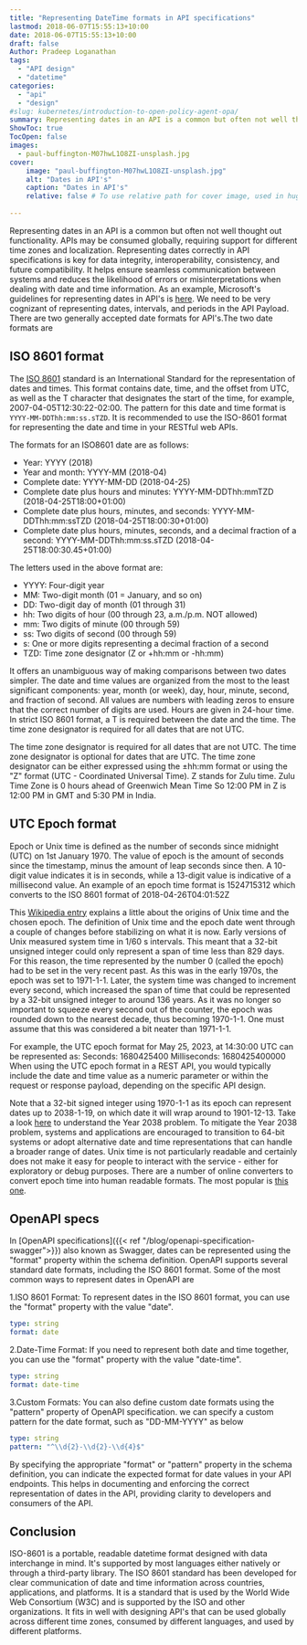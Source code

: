 ```yaml
---
title: "Representing DateTime formats in API specifications"
lastmod: 2018-06-07T15:55:13+10:00
date: 2018-06-07T15:55:13+10:00
draft: false
Author: Pradeep Loganathan
tags: 
  - "API design"
  - "datetime"
categories:
  - "api"
  - "design"
#slug: kubernetes/introduction-to-open-policy-agent-opa/
summary: Representing dates in an API is a common but often not well thought out functionality.We need to be very cognizant of representing dates, intervals, and periods in the API Payload. There are two generally accepted date formats for API's.
ShowToc: true
TocOpen: false
images:
  - paul-buffington-M07hwL1O8ZI-unsplash.jpg
cover:
    image: "paul-buffington-M07hwL1O8ZI-unsplash.jpg"
    alt: "Dates in API's"
    caption: "Dates in API's"
    relative: false # To use relative path for cover image, used in hugo Page-bundles
 
---
```



Representing dates in an API is a common but often not well thought out functionality. APIs may be consumed globally, requiring support for different time zones and localization. Representing dates correctly in API specifications is key for data integrity, interoperability, consistency, and future compatibility. It helps ensure seamless communication between systems and reduces the likelihood of errors or misinterpretations when dealing with date and time information. As an example, Microsoft's guidelines for representing dates in API's is [here](https://github.com/Microsoft/api-guidelines/blob/master/Guidelines.md#113-json-serialization-of-dates-and-times). We need to be very cognizant of representing dates, intervals, and periods in the API Payload. There are two generally accepted date formats for API's.The two date formats are

## ISO 8601 format

The [ISO 8601](https://www.iso.org/iso-8601-date-and-time-format.html) standard is an International Standard for the representation of dates and times. This format contains date, time, and the offset from UTC, as well as the T character that designates the start of the time, for example, 2007-04-05T12:30:22-02:00. The pattern for this date and time format is ```YYYY-MM-DDThh:mm:ss.sTZD```. It is recommended to use the ISO-8601 format for representing the date and time in your RESTful web APIs.

The formats for an ISO8601 date are as follows:

- Year: YYYY (2018)
- Year and month: YYYY-MM (2018-04)
- Complete date: YYYY-MM-DD (2018-04-25)
- Complete date plus hours and minutes: YYYY-MM-DDThh:mmTZD (2018-04-25T18:00+01:00)
- Complete date plus hours, minutes, and seconds: YYYY-MM-DDThh:mm:ssTZD (2018-04-25T18:00:30+01:00)
- Complete date plus hours, minutes, seconds, and a decimal fraction of a second: YYYY-MM-DDThh:mm:ss.sTZD (2018-04-25T18:00:30.45+01:00)

The letters used in the above format are:

- YYYY: Four-digit year
- MM: Two-digit month (01 = January, and so on)
- DD: Two-digit day of month (01 through 31)
- hh: Two digits of hour (00 through 23, a.m./p.m. NOT allowed)
- mm: Two digits of minute (00 through 59)
- ss: Two digits of second (00 through 59)
- s: One or more digits representing a decimal fraction of a second
- TZD: Time zone designator (Z or +hh:mm or -hh:mm)

It offers an unambiguous way of making comparisons between two dates simpler. The date and time values are organized from the most to the least significant components: year, month (or week), day, hour, minute, second, and fraction of second. All values are numbers with leading zeros to ensure that the correct number of digits are used. Hours are given in 24-hour time. In strict ISO 8601 format, a T is required between the date and the time. The time zone designator is required for all dates that are not UTC.  

The time zone designator is required for all dates that are not UTC. The time zone designator is optional for dates that are UTC. The time zone designator can be either expressed using the ±hh:mm format or using the "Z" format (UTC - Coordinated Universal Time). Z stands for Zulu time. Zulu Time Zone is 0 hours ahead of Greenwich Mean Time So 12:00 PM in Z is 12:00 PM in GMT and 5:30 PM in India.

## UTC Epoch format

Epoch or Unix time is defined as the number of seconds since midnight (UTC) on 1st January 1970. The value of epoch is the amount of seconds since the timestamp, minus the amount of leap seconds since then. A 10-digit value indicates it is in seconds, while a 13-digit value is indicative of a millisecond value. An example of an epoch time format is 1524715312 which converts to the ISO 8601 format of 2018-04-26T04:01:52Z

This [Wikipedia entry](http://en.wikipedia.org/wiki/Unix_time#History) explains a little about the origins of Unix time and the chosen epoch. The definition of Unix time and the epoch date went through a couple of changes before stabilizing on what it is now. Early versions of Unix measured system time in 1/60 s intervals. This meant that a 32-bit unsigned integer could only represent a span of time less than 829 days. For this reason, the time represented by the number 0 (called the epoch) had to be set in the very recent past. As this was in the early 1970s, the epoch was set to 1971-1-1. Later, the system time was changed to increment every second, which increased the span of time that could be represented by a 32-bit unsigned integer to around 136 years. As it was no longer so important to squeeze every second out of the counter, the epoch was rounded down to the nearest decade, thus becoming 1970-1-1. One must assume that this was considered a bit neater than 1971-1-1.

For example, the UTC epoch format for May 25, 2023, at 14:30:00 UTC can be represented as:
Seconds: 1680425400
Milliseconds: 1680425400000
When using the UTC epoch format in a REST API, you would typically include the date and time value as a numeric parameter or within the request or response payload, depending on the specific API design.

Note that a 32-bit signed integer using 1970-1-1 as its epoch can represent dates up to 2038-1-19, on which date it will wrap around to 1901-12-13. Take a look [here](https://en.wikipedia.org/wiki/Year_2038_problem) to understand the Year 2038 problem. To mitigate the Year 2038 problem, systems and applications are encouraged to transition to 64-bit systems or adopt alternative date and time representations that can handle a broader range of dates. Unix time is not particularly readable and certainly does not make it easy for people to interact with the service - either for exploratory or debug purposes. There are a number of online converters to convert epoch time into human readable formats. The most popular is [this one](https://www.epochconverter.com/).

## OpenAPI specs

In [OpenAPI specifications]({{< ref "/blog/openapi-specification-swagger">}}) also known as Swagger, dates can be represented using the "format" property within the schema definition. OpenAPI supports several standard date formats, including the ISO 8601 format. Some of the most common ways to represent dates in OpenAPI are

1.ISO 8601 Format: To represent dates in the ISO 8601 format, you can use the "format" property with the value "date".

```yaml
type: string
format: date
```

2.Date-Time Format: If you need to represent both date and time together, you can use the "format" property with the value "date-time".

```yaml
type: string
format: date-time
```

3.Custom Formats: You can also define custom date formats using the "pattern" property of OpenAPI specification. we can specify a custom pattern for the date format, such as "DD-MM-YYYY" as below

```yaml
type: string
pattern: "^\\d{2}-\\d{2}-\\d{4}$"
```

By specifying the appropriate "format" or "pattern" property in the schema definition, you can indicate the expected format for date values in your API endpoints. This helps in documenting and enforcing the correct representation of dates in the API, providing clarity to developers and consumers of the API.

## Conclusion

ISO-8601 is a portable, readable datetime format designed with data interchange in mind. It's supported by most languages either natively or through a third-party library. The ISO 8601 standard has been developed for clear communication of date and time information across countries, applications, and platforms. It is a standard that is used by the World Wide Web Consortium (W3C) and is supported by the ISO and other organizations. It fits in well with designing API's that can be used globally across different time zones, consumed by different languages, and used by different platforms.
